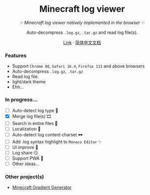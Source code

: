 <div align="center">

# Minecraft log viewer

_✨ Minecraft log viewer natively implemented in the browser ✨_

Auto-decompress `.log.gz`, `.tar.gz` and read log file(s).

</div>

<p align="center">
  <a href="https://mcl.tuanzi.ink/">Link</a>
  ·
  <a href="./README_zh_cn.md">简体中文文档</a>
</p>

### Features
- Support `Chrome 80`, `Safari 16.4`, `Firefox 113` and above browsers
- Auto-decompress `.log.gz`, `.tar.gz`
- Read log file.
- light/dark theme
- Ehh...

### In progress...
- [ ] Auto-detect log type 👀
- [x] Merge log file(s) 🎞️
- [ ] Search in entire files 🔎
- [ ] Localization 📃
- [ ] Auto-detect log content charset 🕶️
- [ ] Add .log syntax highlight to `Monaco Editor` ✨
- [ ] UI improve 🤔
- [ ] Log share 😏
- [ ] Support PWA 🎈
- [ ] Other ideas...

### Other project(s)

- [Minecraft Gradient Generator](https://mcg.tuanzi.ink/)

